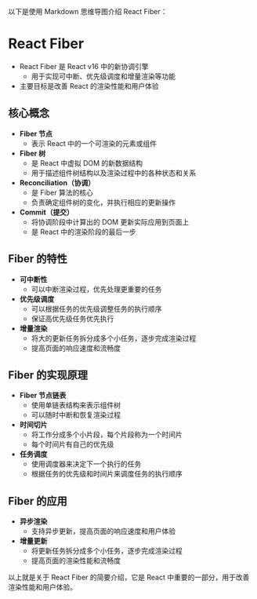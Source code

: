 以下是使用 Markdown 思维导图介绍 React Fiber：

# React Fiber

- React Fiber 是 React v16 中的新协调引擎
  - 用于实现可中断、优先级调度和增量渲染等功能
- 主要目标是改善 React 的渲染性能和用户体验

## 核心概念

- **Fiber 节点**
  - 表示 React 中的一个可渲染的元素或组件
- **Fiber 树**
  - 是 React 中虚拟 DOM 的新数据结构
  - 用于描述组件树结构以及渲染过程中的各种状态和关系
- **Reconciliation（协调）**
  - 是 Fiber 算法的核心
  - 负责确定组件树的变化，并执行相应的更新操作
- **Commit（提交）**
  - 将协调阶段中计算出的 DOM 更新实际应用到页面上
  - 是 React 中的渲染阶段的最后一步

## Fiber 的特性

- **可中断性**
  - 可以中断渲染过程，优先处理更重要的任务
- **优先级调度**
  - 可以根据任务的优先级调整任务的执行顺序
  - 保证高优先级任务优先执行
- **增量渲染**
  - 将大的更新任务拆分成多个小任务，逐步完成渲染过程
  - 提高页面的响应速度和流畅度

## Fiber 的实现原理

- **Fiber 节点链表**
  - 使用单链表结构来表示组件树
  - 可以随时中断和恢复渲染过程
- **时间切片**
  - 将工作分成多个小片段，每个片段称为一个时间片
  - 每个时间片有自己的优先级
- **任务调度**
  - 使用调度器来决定下一个执行的任务
  - 根据任务的优先级和时间片来调度任务的执行顺序

## Fiber 的应用

- **异步渲染**
  - 支持异步更新，提高页面的响应速度和用户体验
- **增量更新**
  - 将更新任务拆分成多个小任务，逐步完成渲染过程
  - 提高页面的渲染性能和流畅度

以上就是关于 React Fiber 的简要介绍，它是 React 中重要的一部分，用于改善渲染性能和用户体验。